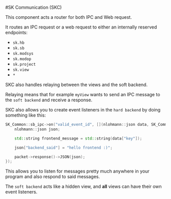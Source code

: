 #SK Communication (SKC)

This component acts a router for both IPC and Web request.

It routes an IPC request or a web request to either an internally reserved endpoints:

- `sk.hb`
- `sk.sb`
- `sk.modsys`
- `sk.modop`
- `sk.project`
- `sk.view`
- `*`

SKC also handles relaying between the views and the soft backend.

Relaying means that for example `myView` wants to send an IPC message to the `soft backend` and receive a response.

SKC also allows you to create event listeners in the `hard backend` by doing something like this:
```cpp
SK_Common::sb_ipc->on("valid_event_id", [](nlohmann::json data, SK_Communication_Packet* packet) {
	nlohmann::json json;

	std::string frontend_message = std::string(data["key"]);

	json["backend_said"] = "hello frontend :)";

	packet->response()->JSON(json);
});
```

This allows you to listen for messages pretty much anywhere in your program and also respond to said messages.

The `soft backend` acts like a hidden view, and **all** views can have their own event listeners.

